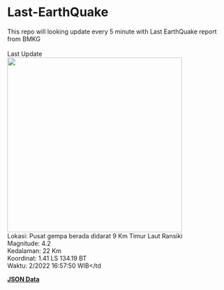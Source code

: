# Last-EarthQuake
This repo will looking update every 5 minute with Last EarthQuake report from BMKG
<br>
<br>
Last Update
<br>
<img src="https://ews.bmkg.go.id/TEWS/data/20221202165750.mmi.jpg" width="400"/>
<br>
Lokasi: Pusat gempa berada didarat 9 Km Timur Laut Ransiki <br>
Magnitude: 4.2 <br>
Kedalaman: 22 Km <br>
Koordinat: 1.41 LS 134.19 BT <br>
Waktu: 2/2022 16:57:50 WIB</td <br>

<a href="./data/data.json">**JSON Data**</a>
